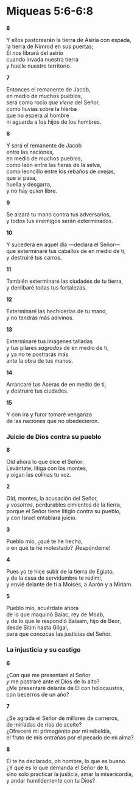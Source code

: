 # Miqueas 5:6-6:8

**6** 

Y ellos pastorearán la tierra de Asiria con espada,  
la tierra de Nimrod en sus puertas;  
Él *nos* librará del asirio  
cuando invada nuestra tierra  
y huelle nuestro territorio.

**7** 

Entonces el remanente de Jacob,  
en medio de muchos pueblos,  
será como rocío *que viene* del Señor,  
como lluvias sobre la hierba  
que no espera al hombre  
ni aguarda a los hijos de los hombres.

**8** 

Y será el remanente de Jacob  
entre las naciones,  
en medio de muchos pueblos,  
como león entre las fieras de la selva,  
como leoncillo entre los rebaños de ovejas,  
que si pasa,  
huella y desgarra,  
y no hay quien libre.

**9** 

Se alzará tu mano contra tus adversarios,  
y todos tus enemigos serán exterminados.

**10** 

Y sucederá en aquel día —declara el Señor—  
que exterminaré tus caballos de en medio de ti,  
y destruiré tus carros.

**11** 

También exterminaré las ciudades de tu tierra,  
y derribaré todas tus fortalezas.

**12** 

Exterminaré las hechicerías de tu mano,  
y no tendrás más adivinos.

**13** 

Exterminaré tus imágenes talladas  
y tus pilares *sagrados* de en medio de ti,  
y ya no te postrarás más  
ante la obra de tus manos.

**14** 

Arrancaré tus Aseras de en medio de ti,  
y destruiré tus ciudades.

**15** 

Y con ira y furor tomaré venganza  
de las naciones que no obedecieron.

### **Juicio de Dios contra su pueblo**

**6** 

Oíd ahora lo que dice el Señor:  
Levántate, litiga con los montes,  
y oigan las colinas tu voz.

**2** 

Oíd, montes, la acusación del Señor,  
y *vosotros*, perdurables cimientos de la tierra,  
porque el Señor tiene litigio contra su pueblo,  
y con Israel entablará juicio.

**3** 

Pueblo mío, ¿qué te he hecho,  
o en qué te he molestado? ¡Respóndeme\!

**4** 

Pues yo te hice subir de la tierra de Egipto,  
y de la casa de servidumbre te redimí,  
y envié delante de ti a Moisés, a Aarón y a Miriam.

**5** 

Pueblo mío, acuérdate ahora  
de lo que maquinó Balac, rey de Moab,  
y de lo que le respondió Balaam, hijo de Beor,  
desde Sitim hasta Gilgal,  
para que conozcas las justicias del Señor.

### **La injusticia y su castigo**

**6** 

¿Con qué me presentaré al Señor  
*y* me postraré ante el Dios de lo alto?  
¿Me presentaré delante de Él con holocaustos,  
con becerros de un año?

**7** 

¿Se agrada el Señor de millares de carneros,  
de miríadas de ríos de aceite?  
¿Ofreceré mi primogénito *por* mi rebeldía,  
el fruto de mis entrañas por el pecado de mi alma?

**8** 

Él te ha declarado, oh hombre, lo que es bueno.  
¿Y qué es lo que demanda el Señor de ti,  
sino solo practicar la justicia, amar la misericordia,  
y andar humildemente con tu Dios?
